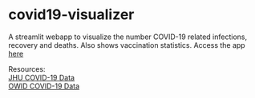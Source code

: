 # covid19-visualizer

A streamlit webapp to visualize the number COVID-19 related infections, recovery and deaths. Also shows vaccination statistics. Access the app [here](https://sea-covid-app.herokuapp.com/)

Resources:<br>
[JHU COVID-19 Data](https://github.com/CSSEGISandData/COVID-19)<br>
[OWID COVID-19 Data](https://github.com/owid/covid-19-data)
